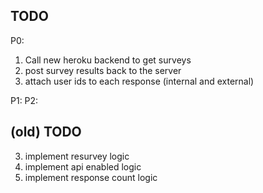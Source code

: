 ## TODO
P0:
1. Call new heroku backend to get surveys
2. post survey results back to the server
3. attach user ids to each response (internal and external)

P1:
P2:

## (old) TODO
3. implement resurvey logic
2. implement api enabled logic
1. implement response count logic
